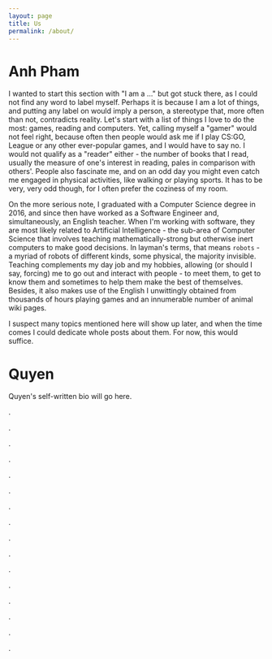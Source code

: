 ```yaml
---
layout: page
title: Us
permalink: /about/
---
```

# Anh Pham

I wanted to start this section with "I am a ..." but got stuck there, as I could not find any word to label myself. Perhaps it is because I am a lot of things, and putting any label on would imply a person, a stereotype that, more often than not, contradicts reality. Let's start with a list of things I love to do the most: games, reading and computers. Yet, calling myself a "gamer" would not feel right, because often then people would ask me if I play CS:GO, League or any other ever-popular games, and I would have to say no. I would not qualify as a "reader" either - the number of books that I read, usually the measure of one's interest in reading, pales in comparison with others'. People also fascinate me, and on an odd day you might even catch me engaged in physical activities, like walking or playing sports. It has to be very, very odd though, for I often prefer the coziness of my room.

On the more serious note, I graduated with a Computer Science degree in 2016, and since then have worked as a Software Engineer and, simultaneously, an English teacher. When I'm working with software, they are most likely related to Artificial Intelligence - the sub-area of Computer Science that involves teaching mathematically-strong but otherwise inert computers to make good decisions. In layman's terms, that means `robots` - a myriad of robots of different kinds, some physical, the majority invisible. Teaching complements my day job and my hobbies, allowing (or should I say, forcing) me to go out and interact with people - to meet them, to get to know them and sometimes to help them make the best of themselves. Besides, it also makes use of the English I unwittingly obtained from thousands of hours playing games and an innumerable number of animal wiki pages.

I suspect many topics mentioned here will show up later, and when the time comes I could dedicate whole posts about them. For now, this would suffice.

# Quyen

Quyen's self-written bio will go here.

.

.

.

.

.

.

.

.

.

.

.

.

.

.

.

.